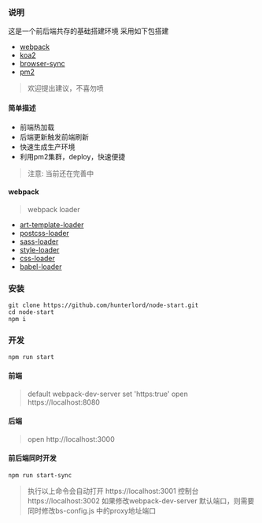 ### 说明

这是一个前后端共存的基础搭建环境
采用如下包搭建
* [webpack](https://github.com/webpack/webpack)
* [koa2](https://github.com/koajs/koa)
* [browser-sync](https://github.com/BrowserSync/browser-sync)
* [pm2](https://github.com/Unitech/pm2)

> 欢迎提出建议，不喜勿喷

#### 简单描述

* 前端热加载
* 后端更新触发前端刷新
* 快速生成生产环境
* 利用pm2集群，deploy，快速便捷

> 注意: 当前还在完善中

#### webpack 

> webpack loader 

* [art-template-loader](https://github.com/aui/art-template-loader)
* [postcss-loader](https://github.com/postcss/postcss-loader)
* [sass-loader](https://github.com/webpack-contrib/sass-loader)
* [style-loader](https://github.com/webpack-contrib/style-loader)
* [css-loader](https://github.com/webpack-contrib/css-loader)
* [babel-loader](https://github.com/babel/babel-loader)

### 安装

```shell
git clone https://github.com/hunterlord/node-start.git
cd node-start
npm i
```

### 开发

```shell
npm run start
```

#### 前端

> default webpack-dev-server set 'https:true'
> open https://localhost:8080

#### 后端

> open http://localhost:3000

#### 前后端同时开发 

```shell
npm run start-sync
```

> 执行以上命令会自动打开 https://localhost:3001
> 控制台 https://localhost:3002
> 如果修改webpack-dev-server 默认端口，则需要同时修改bs-config.js 中的proxy地址端口
